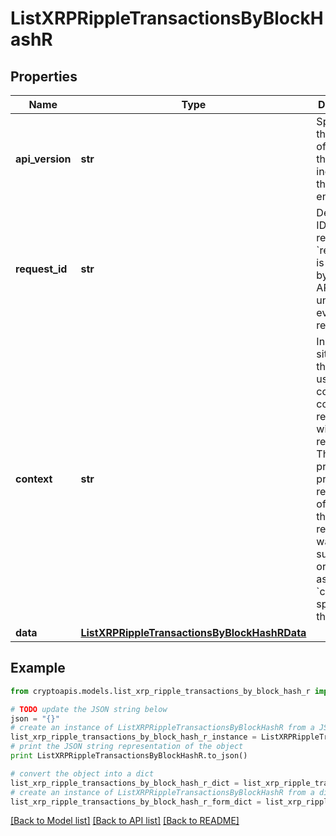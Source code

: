 # ListXRPRippleTransactionsByBlockHashR


## Properties
Name | Type | Description | Notes
------------ | ------------- | ------------- | -------------
**api_version** | **str** | Specifies the version of the API that incorporates this endpoint. | 
**request_id** | **str** | Defines the ID of the request. The &#x60;requestId&#x60; is generated by Crypto APIs and it&#39;s unique for every request. | 
**context** | **str** | In batch situations the user can use the context to correlate responses with requests. This property is present regardless of whether the response was successful or returned as an error. &#x60;context&#x60; is specified by the user. | [optional] 
**data** | [**ListXRPRippleTransactionsByBlockHashRData**](ListXRPRippleTransactionsByBlockHashRData.md) |  | 

## Example

```python
from cryptoapis.models.list_xrp_ripple_transactions_by_block_hash_r import ListXRPRippleTransactionsByBlockHashR

# TODO update the JSON string below
json = "{}"
# create an instance of ListXRPRippleTransactionsByBlockHashR from a JSON string
list_xrp_ripple_transactions_by_block_hash_r_instance = ListXRPRippleTransactionsByBlockHashR.from_json(json)
# print the JSON string representation of the object
print ListXRPRippleTransactionsByBlockHashR.to_json()

# convert the object into a dict
list_xrp_ripple_transactions_by_block_hash_r_dict = list_xrp_ripple_transactions_by_block_hash_r_instance.to_dict()
# create an instance of ListXRPRippleTransactionsByBlockHashR from a dict
list_xrp_ripple_transactions_by_block_hash_r_form_dict = list_xrp_ripple_transactions_by_block_hash_r.from_dict(list_xrp_ripple_transactions_by_block_hash_r_dict)
```
[[Back to Model list]](../README.md#documentation-for-models) [[Back to API list]](../README.md#documentation-for-api-endpoints) [[Back to README]](../README.md)


